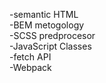 -semantic HTML </br>
-BEM metogology </br>
-SCSS predprocesor </br>
-JavaScript Classes </br>
-fetch API </br>
-Webpack </br>
